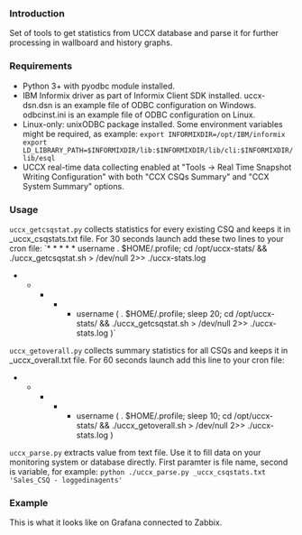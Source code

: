 ### Introduction
Set of tools to get statistics from UCCX database and parse it for further processing in wallboard and history graphs.

### Requirements
- Python 3+ with pyodbc module installed.
- IBM Informix driver as part of Informix Client SDK installed.
uccx-dsn.dsn is an example file of ODBC configuration on Windows. odbcinst.ini is an example file of ODBC configuration on Linux.
- Linux-only: unixODBC package installed. Some environment variables might be required, as example:
`export INFORMIXDIR=/opt/IBM/informix
export LD_LIBRARY_PATH=$INFORMIXDIR/lib:$INFORMIXDIR/lib/cli:$INFORMIXDIR/lib/esql`
- UCCX real-time data collecting enabled at "Tools -> Real Time Snapshot Writing Configuration" with both "CCX CSQs Summary" and "CCX System Summary" options.

### Usage
`uccx_getcsqstat.py` collects statistics for every existing CSQ and keeps it in _uccx_csqstats.txt file.
For 30 seconds launch add these two lines to your cron file:
`* * * * * username . $HOME/.profile; cd /opt/uccx-stats/ && ./uccx_getcsqstat.sh > /dev/null 2>> ./uccx-stats.log
* * * * * username ( . $HOME/.profile; sleep 20; cd /opt/uccx-stats/ && ./uccx_getcsqstat.sh > /dev/null 2>> ./uccx-stats.log )`  

`uccx_getoverall.py` collects summary statistics for all CSQs and keeps it in _uccx_overall.txt file.
For 60 seconds launch add this line to your cron file:
* * * * * username ( . $HOME/.profile; sleep 10; cd /opt/uccx-stats/ && ./uccx_getoverall.sh > /dev/null 2>> ./uccx-stats.log )

`uccx_parse.py` extracts value from text file. Use it to fill data on your monitoring system or database directly. 
First paramter is file name, second is variable, for example:
`python ./uccx_parse.py _uccx_csqstats.txt 'Sales_CSQ - loggedinagents'`

### Example
This is what it looks like on Grafana connected to Zabbix.